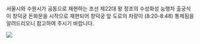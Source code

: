 서울시와 수원시가 공동으로 재현하는 조선 제22대 왕 정조의 수성화성 능행차 출궁식이 창덕궁 돈화문을 시작으로 재현되어 창덕궁 앞 도로의 차량이 (8:20-8:48) 통제됨을 알려드리오니 참고하여 주시기 바랍니다. 

![](https://www.cdg.go.kr/upload/jung.jpg)